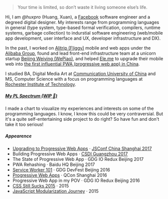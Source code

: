 > Your time is limited, so don’t waste it living someone else’s life.

Hi, I am _@huxpro_ (Huang, Xuan), a [Facebook](https://www.facebook.com/) software engineer and a degreed digital designer. My interests range from programming languages in general (type system, type-based formal verification, compilers, runtime systems, garbage collection) to indurstial software engineering (web/mobile app development, user interface and UX, developer infrastructure and DX).

In the past, I worked on [Alitrip (Fliggy)](https://www.alitrip.com/) mobile and web apps under the [Alibaba Group](https://en.wikipedia.org/wiki/Alibaba_Group), found and lead front-end infrastructure team at a unicorn startup [Beijing Weiying (WePiao)](https://www.crunchbase.com/organization/beijing-weiying-technology), and helped [Ele.me](https://en.wikipedia.org/wiki/Ele.me) to upgrade their mobile web into [the first influential PWA (progressive web app) in China](https://medium.com/elemefe/upgrading-ele-me-to-progressive-web-app-2a446832e509).

I studied BA, Digital Media Art at [Communication University of China](https://en.wikipedia.org/wiki/Communication_University_of_China) and MS, Computer Science with a focus on programming languages at [Rochester Institute of Technology](https://en.wikipedia.org/wiki/Rochester_Institute_of_Technology).

##### [My PL Spectrum (WIP 🚧)](https://huangxuan.me/2020/05/05/pl-chart/)

I made a chart to visualize my experiences and interests on some of the programming languages.   I know, I know this could be very contraversial. But it's a quite self-entertaining side project to do right? So have fun and don't take it too serious!

##### Appearence

- [Upgrading to Progressive Web Apps][9] · [JSConf China Shanghai 2017](http://2017.jsconf.cn/)
- Building Progressive Web Apps · [CSDI Guangzhou 2017](http://www.csdisummit.com/)
- The State of Progressive Web App · GDG IO Redux Beijing 2017
- PWA Rehashing · Baidu HQ Beijing 2017
- [Service Worker 101][5] · GDG DevFest Beijing 2016
- [Progressive Web Apps][4] · QCon Shanghai 2016
- Progressive Web App in my POV · GDG IO Redux Beijing 2016
- [CSS Still Sucks 2015][2] · 2015
- [JavaScript Modularization Journey][1] · 2015

[1]: //huangxuan.me/2015/07/09/js-module-7day/
[2]: //huangxuan.me/2015/12/28/css-sucks-2015/
[3]: //huangxuan.me/2016/06/05/pwa-in-my-pov/
[4]: //huangxuan.me/2016/10/20/pwa-qcon2016/
[5]: //huangxuan.me/2016/11/20/sw-101-gdgdf/
[6]: https://yanshuo.io/assets/player/?deck=58ac8598b123db0067292f92 "PWA Rehashing"
[7]: https://yanshuo.io/assets/player/?deck=593ad6fbfe88c2006a0a0d6d "The State of PWA"
[8]: https://yanshuo.io/assets/player/?deck=594d673d570c357d0698a950 "Building PWA"
[9]: //huangxuan.me/jsconfcn2017/
